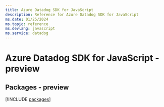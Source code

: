 ```yaml
---
title: Azure Datadog SDK for JavaScript
description: Reference for Azure Datadog SDK for JavaScript
ms.date: 01/25/2024
ms.topic: reference
ms.devlang: javascript
ms.service: datadog
---
```

# Azure Datadog SDK for JavaScript - preview
## Packages - preview
[!INCLUDE [packages](datadog-index.md)]